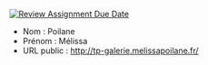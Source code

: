 [![Review Assignment Due Date](https://classroom.github.com/assets/deadline-readme-button-24ddc0f5d75046c5622901739e7c5dd533143b0c8e959d652212380cedb1ea36.svg)](https://classroom.github.com/a/84wSVUNr)

- Nom : Poilane
- Prénom : Mélissa 
- URL public : http://tp-galerie.melissapoilane.fr/

